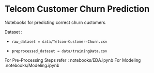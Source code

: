 # Telcom Customer Churn Prediction
Notebooks for predicting correct churn customers.


Dataset :
*     raw_dataset = data/Telcom-Customer-Churn.csv
*     preprocessed_dataset = data/trainingData.csv

For Pre-Processing Steps refer : notebooks/EDA.ipynb
For Modeling :notebooks/Modeling.ipynb
